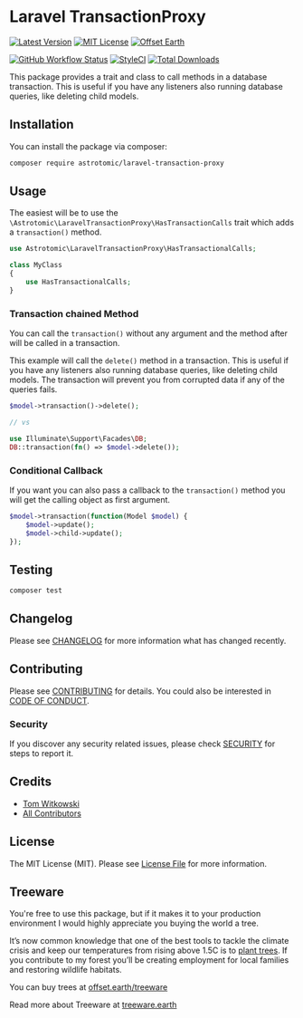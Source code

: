 # Laravel TransactionProxy

[![Latest Version](http://img.shields.io/packagist/v/astrotomic/laravel-transaction-proxy.svg?label=Release&style=for-the-badge)](https://packagist.org/packages/astrotomic/laravel-transaction-proxy)
[![MIT License](https://img.shields.io/github/license/Astrotomic/laravel-transaction-proxy.svg?label=License&color=blue&style=for-the-badge)](https://github.com/Astrotomic/laravel-transaction-proxy/blob/master/LICENSE)
[![Offset Earth](https://img.shields.io/badge/Treeware-%F0%9F%8C%B3-green?style=for-the-badge)](https://plant.treeware.earth/Astrotomic/laravel-transaction-proxy)

[![GitHub Workflow Status](https://img.shields.io/github/workflow/status/Astrotomic/laravel-transaction-proxy/run-tests?style=flat-square&logoColor=white&logo=github&label=Tests)](https://github.com/Astrotomic/laravel-transaction-proxy/actions?query=workflow%3Arun-tests)
[![StyleCI](https://styleci.io/repos/288458669/shield)](https://styleci.io/repos/288458669)
[![Total Downloads](https://img.shields.io/packagist/dt/astrotomic/laravel-transaction-proxy.svg?label=Downloads&style=flat-square)](https://packagist.org/packages/astrotomic/laravel-transaction-proxy)

This package provides a trait and class to call methods in a database transaction.
This is useful if you have any listeners also running database queries, like deleting child models.

## Installation

You can install the package via composer:

```bash
composer require astrotomic/laravel-transaction-proxy
```

## Usage

The easiest will be to use the `\Astrotomic\LaravelTransactionProxy\HasTransactionCalls` trait which adds a `transaction()` method.

```php
use Astrotomic\LaravelTransactionProxy\HasTransactionalCalls;

class MyClass
{
    use HasTransactionalCalls;
}
```

### Transaction chained Method

You can call the `transaction()` without any argument and the method after will be called in a transaction.

This example will call the `delete()` method in a transaction.
This is useful if you have any listeners also running database queries, like deleting child models.
The transaction will prevent you from corrupted data if any of the queries fails.

```php
$model->transaction()->delete();

// vs

use Illuminate\Support\Facades\DB;
DB::transaction(fn() => $model->delete());
```

### Conditional Callback

If you want you can also pass a callback to the `transaction()` method you will get the calling object as first argument.

```php
$model->transaction(function(Model $model) {
    $model->update();
    $model->child->update();
});
```

## Testing

```bash
composer test
```

## Changelog

Please see [CHANGELOG](CHANGELOG.md) for more information what has changed recently.

## Contributing

Please see [CONTRIBUTING](https://github.com/Astrotomic/.github/blob/master/CONTRIBUTING.md) for details. You could also be interested in [CODE OF CONDUCT](https://github.com/Astrotomic/.github/blob/master/CODE_OF_CONDUCT.md).

### Security

If you discover any security related issues, please check [SECURITY](https://github.com/Astrotomic/.github/blob/master/SECURITY.md) for steps to report it.

## Credits

-   [Tom Witkowski](https://github.com/Gummibeer)
-   [All Contributors](../../contributors)

## License

The MIT License (MIT). Please see [License File](LICENSE.md) for more information.

## Treeware

You're free to use this package, but if it makes it to your production environment I would highly appreciate you buying the world a tree.

It’s now common knowledge that one of the best tools to tackle the climate crisis and keep our temperatures from rising above 1.5C is to [plant trees](https://www.bbc.co.uk/news/science-environment-48870920). If you contribute to my forest you’ll be creating employment for local families and restoring wildlife habitats.

You can buy trees at [offset.earth/treeware](https://plant.treeware.earth/Astrotomic/laravel-transaction-proxy)

Read more about Treeware at [treeware.earth](https://treeware.earth)
